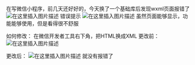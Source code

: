 ﻿在写微信小程序，前几天还好好的，今天换了一个基础库后发现wxml页面报错了
![在这里插入图片描述](https://img-blog.csdnimg.cn/2020101515170171.png#pic_center)
错误提示
![在这里插入图片描述](https://img-blog.csdnimg.cn/20201015151723341.png?x-oss-process=image/watermark,type_ZmFuZ3poZW5naGVpdGk,shadow_10,text_aHR0cHM6Ly9ibG9nLmNzZG4ubmV0L2xpdWFybXlsaXU=,size_16,color_FFFFFF,t_70#pic_center)
虽然页面能够显示，功能能够使用，但是看得很不舒服

如何修改：
在微信开发者工具右下角，把HTML换成XML
更改前：
![在这里插入图片描述](https://img-blog.csdnimg.cn/20201015151839181.png#pic_center)

更改后：
![在这里插入图片描述](https://img-blog.csdnimg.cn/20201015151901997.png#pic_center)
就没有报错了
